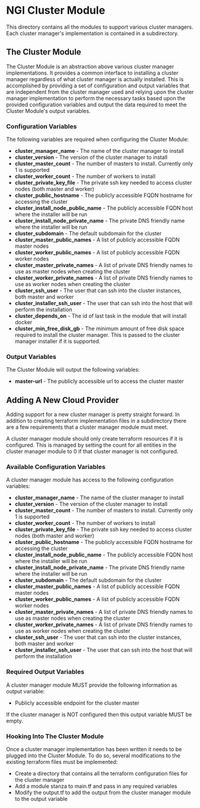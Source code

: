 # NGI Cluster Module

This directory contains all the modules to support various cluster managers.  Each cluster manager's implementation is contained in a subdirectory.

## The Cluster Module

The Cluster Module is an abstraction above various cluster manager implementations.   It provides a common interface to installing a cluster manager regardless of what cluster manager is actually installed.  This is accomplished by providing a set of configuration and output variables that are independent from the cluster manager used and relying upon the cluster manager implementation to perform the necessary tasks based upon the provided configuration variables and output the data required to meet the Cluster Module's output variables.

### Configuration Variables

The following variables are required when configuring the Cluster Module:

- **cluster_manager_name** - The name of the cluster manager to install
- **cluster_version** - The version of the cluster manager to install
- **cluster_master_count** - The number of masters to install.  Currently only 1 is supported
- **cluster_worker_count** - The number of workers to install
- **cluster_private_key_file** - The private ssh key needed to access cluster nodes (both master and worker)
- **cluster_public_hostname** - The publicly accessible FQDN hostname for accessing the cluster
- **cluster_install_node_public_name** - The publicly accessible FQDN host where the installer will be run
- **cluster_install_node_private_name** - The private DNS friendly name where the installer will be run
- **cluster_subdomain** - The default subdomain for the cluster
- **cluster_master_public_names** - A list of publicly accessible FQDN master nodes
- **cluster_worker_public_names** - A list of publicly accessible FQDN worker nodes
- **cluster_master_private_names** - A list of private DNS friendly names to use as master nodes when creating the cluster
- **cluster_worker_private_names** - A list of private DNS friendly names to use as worker nodes when creating the cluster
- **cluster_ssh_user** - The user that can ssh into the cluster instances, both master and worker
- **cluster_installer_ssh_user** - The user that can ssh into the host that will perform the installation
- **cluster_depends_on** - The id of last task in the module that will install docker
- **cluster_min_free_disk_gb** - The minimum amount of free disk space required to install the cluster manager.  This is passed to the cluster manager installer if it is supported.

### Output Variables

The Cluster Module will output the following variables:

- **master-url** - The publicly accessible url to access the cluster master

## Adding A New Cloud Provider

Adding support for a new cluster manager is pretty straight forward.  In addition to creating terraform implementation files in a subdirectory there are a few requirements that a cluster manager module must meet.

A cluster manager module should only create terraform resources if it is configured.  This is managed by setting the count for all entities in the cluster manager module to 0 if that cluster manager is not configured.

### Available Configuration Variables

A cluster manager module has access to the following configuration variables:

- **cluster_manager_name** - The name of the cluster manager to install
- **cluster_version** - The version of the cluster manager to install
- **cluster_master_count** - The number of masters to install.  Currently only 1 is supported
- **cluster_worker_count** - The number of workers to install
- **cluster_private_key_file** - The private ssh key needed to access cluster nodes (both master and worker)
- **cluster_public_hostname** - The publicly accessible FQDN hostname for accessing the cluster
- **cluster_install_node_public_name** - The publicly accessible FQDN host where the installer will be run
- **cluster_install_node_private_name** - The private DNS friendly name where the installer will be run
- **cluster_subdomain** - The default subdomain for the cluster
- **cluster_master_public_names** - A list of publicly accessible FQDN master nodes
- **cluster_worker_public_names** - A list of publicly accessible FQDN worker nodes
- **cluster_master_private_names** - A list of private DNS friendly names to use as master nodes when creating the cluster
- **cluster_worker_private_names** - A list of private DNS friendly names to use as worker nodes when creating the cluster
- **cluster_ssh_user** - The user that can ssh into the cluster instances, both master and worker
- **cluster_installer_ssh_user** - The user that can ssh into the host that will perform the installation

### Required Output Variables

A cluster manager module MUST provide the following information as output variable:

- Publicly accessible endpoint for the cluster master

If the cluster manager is NOT configured then this output variable MUST be empty.

### Hooking Into The Cluster Module

Once a cluster manager implementation has been written it needs to be plugged into the Cluster Module.  To do so, several modifications to the existing terraform files must be implemented:

- Create a directory that contains all the terraform configuration files for the cluster manager
- Add a module stanza to main.tf and pass in any required variables
- Modify the output.tf to add the output from the cluster manager module to the output variable
